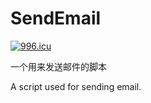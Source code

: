 # SendEmail

<a href="https://996.icu"><img src="https://img.shields.io/badge/link-996.icu-red.svg" alt="996.icu" /></a>

一个用来发送邮件的脚本

A script used for sending email.
